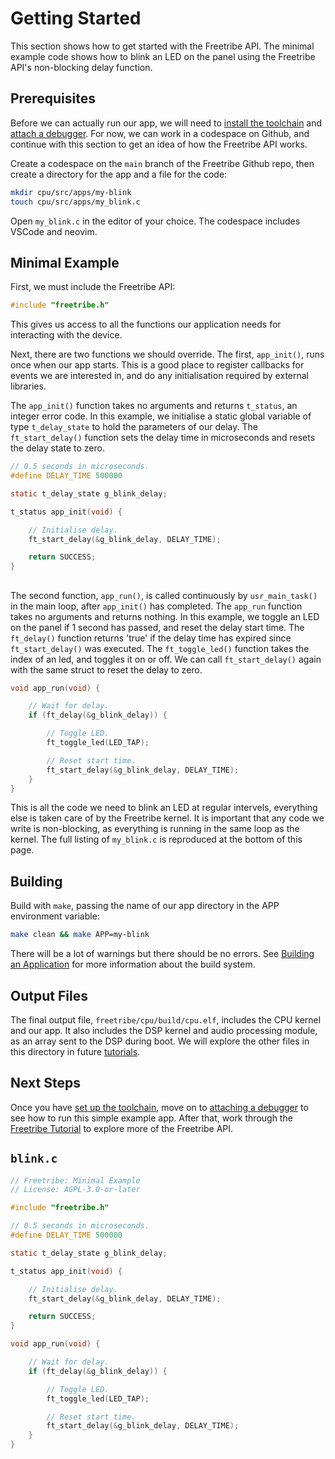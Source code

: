 # Getting Started

This section shows how to get started with the Freetribe API.
The minimal example code shows how to blink an LED on the panel
using the Freetribe API's non-blocking delay function.

## Prerequisites

Before we can actually run our app, we will need to
[install the toolchain](toolchain.md) and [attach a debugger](debugging.md).
For now, we can work in a codespace on Github,
and continue with this section to get an idea of how the Freetribe API works.

Create a codespace on the `main` branch of the Freetribe Github repo,
then create a directory for the app and a file for the code:

```bash
mkdir cpu/src/apps/my-blink
touch cpu/src/apps/my_blink.c
```

Open `my_blink.c` in the editor of your choice. The codespace includes VSCode and neovim.

## Minimal Example

First, we must include the Freetribe API:

```c
#include "freetribe.h"
```

This gives us access to all the functions our
application needs for interacting with the device.

Next, there are two functions we should override.
The first, `app_init()`, runs once when our app starts.
This is a good place to register callbacks for events we are interested in,
and do any initialisation required by external libraries.

The `app_init()` function takes no arguments and returns `t_status`,
an integer error code.
In this example, we initialise a static global variable of type
`t_delay_state` to hold the parameters of our delay.
The `ft_start_delay()` function sets the delay time in microseconds
and resets the delay state to zero.

```c
// 0.5 seconds in microseconds.
#define DELAY_TIME 500000

static t_delay_state g_blink_delay;

t_status app_init(void) {

    // Initialise delay.
    ft_start_delay(&g_blink_delay, DELAY_TIME);

    return SUCCESS;
}
```

##

The second function, `app_run()`, is called continuously by `usr_main_task()`
in the main loop, after `app_init()` has completed.
The `app_run` function takes no arguments and returns nothing.
In this example, we toggle an LED on the panel if 1 second has passed,
and reset the delay start time. The `ft_delay()` function returns 'true'
if the delay time has expired since `ft_start_delay()` was executed.
The `ft_toggle_led()` function takes the index of an led,
and toggles it on or off. We can call `ft_start_delay()` again with
the same struct to reset the delay to zero.

```c
void app_run(void) {

    // Wait for delay.
    if (ft_delay(&g_blink_delay)) {

        // Toggle LED.
        ft_toggle_led(LED_TAP);

        // Reset start time.
        ft_start_delay(&g_blink_delay, DELAY_TIME);
    }
}
```

This is all the code we need to blink an LED at regular intervels,
everything else is taken care of by the Freetribe kernel. It is
important that any code we write is non-blocking, as everything
is running in the same loop as the kernel.
The full listing of `my_blink.c` is reproduced at the bottom of this page.

## Building

Build with `make`, passing the name of our app directory in the APP environment variable:

```bash
make clean && make APP=my-blink
```

There will be a lot of warnings but there should be no errors.
See [Building an Application](building.md) for more information about the build system.

## Output Files

The final output file, `freetribe/cpu/build/cpu.elf`,
includes the CPU kernel and our app.
It also includes the DSP kernel and audio processing module,
as an array sent to the DSP during boot.
We will explore the other files in this directory in future [tutorials](tutorial.md).

## Next Steps

Once you have [set up the toolchain](toolchain.md), move on to
[attaching a debugger](debugging.md) to see how to run this simple example app.
After that, work through the [Freetribe Tutorial](tutorial.md)
to explore more of the Freetribe API.

## `blink.c`

```c
// Freetribe: Minimal Example
// License: AGPL-3.0-or-later

#include "freetribe.h"

// 0.5 seconds in microseconds.
#define DELAY_TIME 500000

static t_delay_state g_blink_delay;

t_status app_init(void) {

    // Initialise delay.
    ft_start_delay(&g_blink_delay, DELAY_TIME);

    return SUCCESS;
}

void app_run(void) {

    // Wait for delay.
    if (ft_delay(&g_blink_delay)) {

        // Toggle LED.
        ft_toggle_led(LED_TAP);

        // Reset start time.
        ft_start_delay(&g_blink_delay, DELAY_TIME);
    }
}
```
